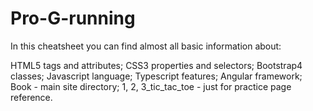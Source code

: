 <h1>Pro-G-running</h1>
In this cheatsheet you can find almost all basic information about:

HTML5 tags and attributes;
CSS3 properties and selectors;
Bootstrap4 classes;
Javascript language;
Typescript features;
Angular framework;
Book - main site directory; 
1, 2, 3_tic_tac_toe - just for practice page reference.
